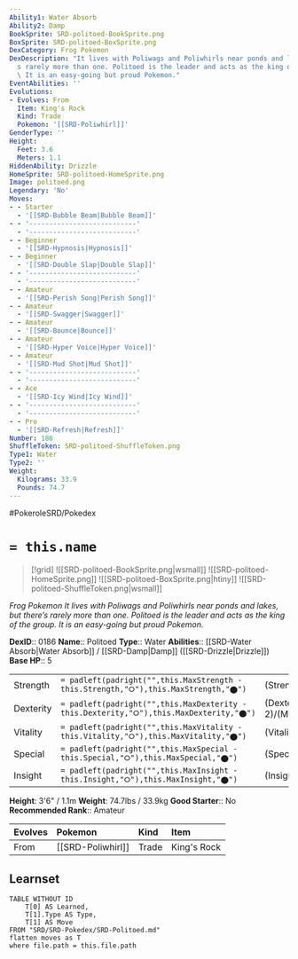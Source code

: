 ```yaml
---
Ability1: Water Absorb
Ability2: Damp
BookSprite: SRD-politoed-BookSprite.png
BoxSprite: SRD-politoed-BoxSprite.png
DexCategory: Frog Pokemon
DexDescription: "It lives with Poliwags and Poliwhirls near ponds and lakes, but there\u2019\
  s rarely more than one. Politoed is the leader and acts as the king of the group.\
  \ It is an easy-going but proud Pokemon."
EventAbilities: ''
Evolutions:
- Evolves: From
  Item: King's Rock
  Kind: Trade
  Pokemon: '[[SRD-Poliwhirl]]'
GenderType: ''
Height:
  Feet: 3.6
  Meters: 1.1
HiddenAbility: Drizzle
HomeSprite: SRD-politoed-HomeSprite.png
Image: politoed.png
Legendary: 'No'
Moves:
- - Starter
  - '[[SRD-Bubble Beam|Bubble Beam]]'
- - '---------------------------'
  - '---------------------------'
- - Beginner
  - '[[SRD-Hypnosis|Hypnosis]]'
- - Beginner
  - '[[SRD-Double Slap|Double Slap]]'
- - '---------------------------'
  - '---------------------------'
- - Amateur
  - '[[SRD-Perish Song|Perish Song]]'
- - Amateur
  - '[[SRD-Swagger|Swagger]]'
- - Amateur
  - '[[SRD-Bounce|Bounce]]'
- - Amateur
  - '[[SRD-Hyper Voice|Hyper Voice]]'
- - Amateur
  - '[[SRD-Mud Shot|Mud Shot]]'
- - '---------------------------'
  - '---------------------------'
- - Ace
  - '[[SRD-Icy Wind|Icy Wind]]'
- - '---------------------------'
  - '---------------------------'
- - Pro
  - '[[SRD-Refresh|Refresh]]'
Number: 186
ShuffleToken: SRD-politoed-ShuffleToken.png
Type1: Water
Type2: ''
Weight:
  Kilograms: 33.9
  Pounds: 74.7
---
```


#PokeroleSRD/Pokedex

# `= this.name`

> [!grid]
> ![[SRD-politoed-BookSprite.png|wsmall]]
> ![[SRD-politoed-HomeSprite.png]]
> ![[SRD-politoed-BoxSprite.png|htiny]]
> ![[SRD-politoed-ShuffleToken.png|wsmall]]


*Frog Pokemon*
*It lives with Poliwags and Poliwhirls near ponds and lakes, but there’s rarely more than one. Politoed is the leader and acts as the king of the group. It is an easy-going but proud Pokemon.*

**DexID**:: 0186
**Name**:: Politoed
**Type**:: Water
**Abilities**:: [[SRD-Water Absorb|Water Absorb]] / [[SRD-Damp|Damp]] ([[SRD-Drizzle|Drizzle]])
**Base HP**:: 5

|           |                                                                                        |                                          |
| --------- | -------------------------------------------------------------------------------------- | ---------------------------------------- |
| Strength  | `= padleft(padright("",this.MaxStrength - this.Strength,"⭘"),this.MaxStrength,"⬤")`    | (Strength::2)/(MaxStrength::5)   |
| Dexterity | `= padleft(padright("",this.MaxDexterity - this.Dexterity,"⭘"),this.MaxDexterity,"⬤")` | (Dexterity:: 2)/(MaxDexterity::4) |
| Vitality  | `= padleft(padright("",this.MaxVitality - this.Vitality,"⭘"),this.MaxVitality,"⬤")`    | (Vitality::2)/(MaxVitality::5)   |
| Special   | `= padleft(padright("",this.MaxSpecial - this.Special,"⭘"),this.MaxSpecial,"⬤")`       | (Special::2)/(MaxSpecial::5)     |
| Insight   | `= padleft(padright("",this.MaxInsight - this.Insight,"⭘"),this.MaxInsight,"⬤")`       | (Insight::3)/(MaxInsight::6)     |

**Height**: 3'6" / 1.1m
**Weight**: 74.7lbs / 33.9kg
**Good Starter**:: No
**Recommended Rank**:: Amateur

| Evolves   | Pokemon           | Kind   | Item        |
|:----------|:------------------|:-------|:------------|
| From      | [[SRD-Poliwhirl]] | Trade  | King's Rock |

## Learnset

```dataview
TABLE WITHOUT ID
    T[0] AS Learned,
    T[1].Type AS Type,
    T[1] AS Move
FROM "SRD/SRD-Pokedex/SRD-Politoed.md"
flatten moves as T
where file.path = this.file.path
```
